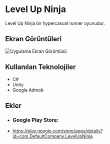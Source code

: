 
# Level Up Ninja

Level Up Ninja bir hypercasual runner oyunudur.




## Ekran Görüntüleri

![Uygulama Ekran Görüntüsü](https://i.hizliresim.com/lnjowzb.png)

  
## Kullanılan Teknolojiler

* C#
* Unity
* Google Admob




  
## Ekler

* ### Google Play Store:
* https://play.google.com/store/apps/details?id=com.DefaultCompany.LevelUpNinja
  
